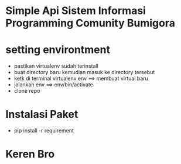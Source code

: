 # Simple Api Sistem Informasi Programming Comunity Bumigora

# setting environtment
  - pastikan virtualenv sudah terinstall
  - buat directory baru kemudian masuk ke directory tersebut
  - ketk di terminal virtualenv env ==> membuat virtual baru
  - jalankan env ==> env/bin/activate
  - clone repo

# Instalasi Paket
  - pip install -r requirement

# Keren Bro
